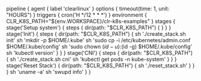 pipeline {
	agent {
		label 'clearlinux'
	}
	options {
		timeout(time: 1, unit: "HOURS")
	}
	triggers {
		cron('H */12 * * *')
	}
	environment {
		CLR_K8S_PATH="${env.WORKSPACE}/clr-k8s-examples"
	}
	stages {
		stage('Setup system') {
			steps {
				dir(path: "$CLR_K8S_PATH") {
				}
			}
		}
		stage('Init') {
			steps {
				dir(path: "$CLR_K8S_PATH") {
					sh './create_stack.sh init'
					sh 'mkdir -p $HOME/.kube'
					sh 'sudo cp -i /etc/kubernetes/admin.conf $HOME/.kube/config'
					sh 'sudo chown $(id -u):$(id -g) $HOME/.kube/config'
					sh 'kubectl version'
				}
			}
		}
		stage('CNI') {
			steps {
				dir(path: "$CLR_K8S_PATH") {
					sh './create_stack.sh cni'
					sh 'kubectl get pods -n kube-system'
				}
			}
		}
		stage('Reset Stack') {
				dir(path: "$CLR_K8S_PATH") {
					sh './reset_stack.sh'
				}
			}
	}
			sh 'uname -a'
			sh 'swupd info'
	}
}
